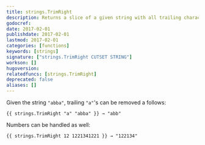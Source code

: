 ```yaml
---
title: strings.TrimRight
description: Returns a slice of a given string with all trailing characters contained in the cutset removed.
godocref:
date: 2017-02-01
publishdate: 2017-02-01
lastmod: 2017-02-01
categories: [functions]
keywords: [strings]
signature: ["strings.TrimRight CUTSET STRING"]
workson: []
hugoversion:
relatedfuncs: [strings.TrimRight]
deprecated: false
aliases: []
---
```


Given the string `"abba"`, trailing `"a"`'s can be removed a follows:

    {{ strings.TrimRight "a" "abba" }} → "abb"

Numbers can be handled as well:

    {{ strings.TrimRight 12 1221341221 }} → "122134"

